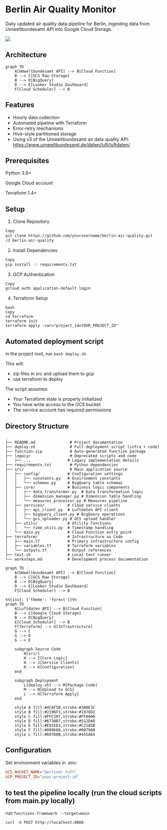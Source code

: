 # Berlin Air Quality Monitor

Daily updated air quality data pipeline for Berlin, ingesting data from Umweltbundesamt API into Google Cloud Storage.

![](assets/20250405_185845_dashboard.png)

## Architecture

```mermaid
graph TD
    A[Umweltbundesamt API] --> B[Cloud Function]
    B --> C[GCS Raw Storage]
    B --> D[BigQuery]
    D --> E[Looker Studio Dashboard]
    F[Cloud Scheduler] --> B
```

## Features

- Hourly data collection
- Automated pipeline with Terraform
- Error-retry mechanisms
- Hive-style partitioned storage
- Using v3 of the Umweltbundesamt air data quality API: https://www.umweltbundesamt.de/daten/luft/luftdaten/

## Prerequisites

Python 3.9+

Google Cloud account

Terraform 1.4+

## Setup

1. Clone Repository

```bash
Copy
git clone https://github.com/yourusername/berlin-air-quality.git
cd berlin-air-quality
```

2. Install Dependencies

```bash
Copy
pip install -r requirements.txt
```

3. GCP Authentication

```bash
Copy
gcloud auth application-default login
```

4. Terraform Setup

```
bash
Copy
cd terraform
terraform init
terraform apply -var="project_id=YOUR_PROJECT_ID"
```

## Automated deployment script

in the project root, run `bash deploy.sh`

This will:

- zip files in src and upload them to gcp
- use terraform to deploy

The script assumes:

- Your Terraform state is properly initialized
- You have write access to the GCS bucket
- The service account has required permissions

## Directory Structure

```
.
├── README.md               # Project documentation
├── deploy.sh               # Full deployment script (infra + code)
├── function.zip            # Auto-generated function package
├── legacy/                 # Deprecated scripts and code
│   ├── ...                # Legacy implementation details
├── requirements.txt        # Python dependencies
├── src/                    # Main application source
│   ├── config/            # Configuration settings
│   │   ├── constants.py   # Environment constants
│   │   └── schemas.py     # BigQuery table schemas
│   ├── core/              # Business logic components
│   │   ├── data_transformer.py  # Data transformation logic
│   │   ├── dimension_manager.py # Dimension table handling
│   │   └── measures_processor.py # Measures pipeline
│   ├── services/          # Cloud service clients
│   │   ├── api_client.py  # Luftdaten API client
│   │   ├── bigquery_client.py # BigQuery operations
│   │   └── gcs_uploader.py # GCS upload handler
│   ├── utils/             # Utility functions
│   │   └── time_utils.py  # Timestamp handling
│   └── main.py            # Cloud Function entry point
├── terraform/             # Infrastructure as Code
│   ├── main.tf            # Primary infrastructure config
│   ├── variables.tf       # Terraform variables
│   └── outputs.tf         # Output references
├── test.sh                # Local test runner
└── worksteps.md           # Development process documentation
```

```mermaid
graph TD
    A[Umweltbundesamt API] --> B[Cloud Function]
    B --> C[GCS Raw Storage]
    B --> D[BigQuery]
    D --> E[Looker Studio Dashboard]
    F[Cloud Scheduler] --> B
```

```mermaid
%%{init: {'theme': 'forest'}}%%
graph TD
    A[Luftdaten API] --> B[Cloud Function]
    B --> C[Google Cloud Storage]
    B --> D[BigQuery]
    E[Cloud Scheduler] --> B
    F[Terraform] --> G[Infrastructure]
    G --> C
    G --> D
    G --> E
  
    subgraph Source Code
        H[src/]
        H --> I[Core Logic]
        H --> J[Service Clients]
        H --> K[Configuration]
    end
  
    subgraph Deployment
        L[deploy.sh] --> M[Package Code]
        M --> N[Upload to GCS]
        L --> O[Terraform Apply]
    end

    style A fill:#4CAF50,stroke:#388E3C
    style B fill:#2196F3,stroke:#1976D2
    style C fill:#FFC107,stroke:#FFA000
    style D fill:#673AB7,stroke:#512DA8
    style E fill:#E91E63,stroke:#C2185B
    style F fill:#009688,stroke:#00796B
    style L fill:#607D8B,stroke:#455A64
```

## Configuration

Set environment variables in .env:

```ini
GCS_BUCKET_NAME="berliner-luft"
GCP_PROJECT_ID="your-project-id"
```

## to test the pipeline locally (run the cloud scripts from main.py locally)

run
`functions-framework --target=main`

`curl -X POST http://localhost:8080`
